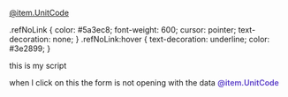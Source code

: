 <a href="#" class="refNoLink"
   data-id="@item.ID"
   data-UnitCode="@item.UnitCode"
   data-createdBy="@item.CreatedBy"
   data-UnitDescription="@item.UnitDescription"
   data-Comparision="@item.Comparision">
    @item.UnitCode
</a>

.refNoLink {
    color: #5a3ec8;
    font-weight: 600;
    cursor: pointer;
    text-decoration: none;
}
.refNoLink:hover {
    text-decoration: underline;
    color: #3e2899;
}



this is my script 

<script>

    document.addEventListener("DOMContentLoaded", function () {
        var newButton = document.getElementById("newButton");
        var UOMMaster = document.getElementById("form");
        var refNoLinks = document.querySelectorAll(".refNoLink");
        var deleteButton = document.getElementById("deleteButton");
        var submitButton = document.getElementById("submitButton");
        var actionTypeInput = document.getElementById("actionType");

        if (newButton) {
            newButton.addEventListener("click", function () {
                UOMMaster.style.display = "block";
                document.getElementById("UnitCode").value = "";
                document.getElementById("UnitDescription").value = "";
                document.getElementById("Comparision").value = "";            
                document.getElementById("UOMId").value = "";
                deleteButton.style.display = "none";
            });
        }

        refNoLinks.forEach(link => {
            link.addEventListener("click", function (event) {
                event.preventDefault();
                UOMMaster.style.display = "block";

                document.getElementById("UnitCode").value = this.getAttribute("data-UnitCode");
                document.getElementById("UnitDescription").value = this.getAttribute("data-UnitDescription");
                document.getElementById("Comparision").value = this.getAttribute("data-Comparision");
                document.getElementById("UOMId").value = this.getAttribute("data-id");

                if (deleteButton) {
                    deleteButton.style.display = "inline-block";
                }
            });
        });

        submitButton.addEventListener("click", function () {
            actionTypeInput.value = "save";  // Set action type to "save"
        });

        if (deleteButton) {
            deleteButton.addEventListener("click", function () {
                if (confirm("Are you sure you want to delete this Subject?")) {
                    actionTypeInput.value = "delete";  // Set action type to "delete"
                    document.getElementById("form").submit();  // Submit form
                }
            });
        }
    });




</script>

when I click on this the form is not opening with the data 
  <a asp-action="UnitOfMeasurement" asp-route-id="@item.ID"
    style="text-decoration:none;font-weight:600;color:#5a3ec8;"
    data-id="@item.ID"
    data-UnitCode="@item.UnitCode"
    data-createdBy="@item.CreatedBy"
    data-UnitDescription="@item.UnitDescription"
    data-Comparision="@item.Comparision">
     @item.UnitCode
 </a> 
